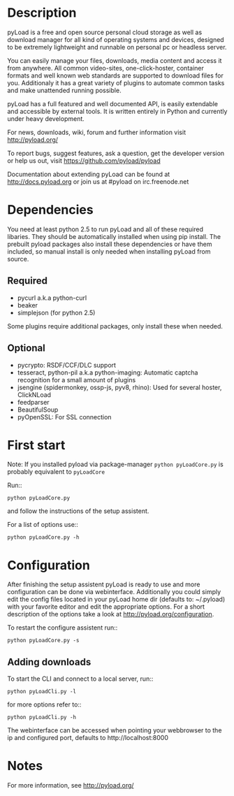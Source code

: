 Description
===========

pyLoad is a free and open source personal cloud storage as well as download manager
for all kind of operating systems and devices, designed to be extremely lightweight and
runnable on personal pc or headless server.

You can easily manage your files, downloads, media content and access it from anywhere.
All common video-sites, one-click-hoster, container formats and well known web standards are supported to download files for you.
Additionaly it has a great variety of plugins to automate common tasks and make unattended running possible.

pyLoad has a full featured and well documented API, is easily extendable and accessible
by external tools. It is written entirely in Python and currently under heavy development.

For news, downloads, wiki, forum and further information visit http://pyload.org/

To report bugs, suggest features, ask a question, get the developer version
or help us out, visit https://github.com/pyload/pyload

Documentation about extending pyLoad can be found at http://docs.pyload.org or join us at #pyload on irc.freenode.net

Dependencies
============

You need at least python 2.5 to run pyLoad and all of these required libaries.
They should be automatically installed when using pip install.
The prebuilt pyload packages also install these dependencies or have them included, so manual install
is only needed when installing pyLoad from source.

Required
--------

- pycurl a.k.a python-curl
- beaker
- simplejson (for python 2.5)

Some plugins require additional packages, only install these when needed.

Optional
--------

- pycrypto: RSDF/CCF/DLC support
- tesseract, python-pil a.k.a python-imaging: Automatic captcha recognition for a small amount of plugins
- jsengine (spidermonkey, ossp-js, pyv8, rhino): Used for several hoster, ClickNLoad
- feedparser
- BeautifulSoup
- pyOpenSSL: For SSL connection

First start
===========

Note: If you installed pyload via package-manager `python pyLoadCore.py` is probably equivalent to `pyLoadCore`

Run::

    python pyLoadCore.py

and follow the instructions of the setup assistent.

For a list of options use::

    python pyLoadCore.py -h

Configuration
=============

After finishing the setup assistent pyLoad is ready to use and more configuration can be done via webinterface.
Additionally you could simply edit the config files located in your pyLoad home dir (defaults to: ~/.pyload)
with your favorite editor and edit the appropriate options. For a short description of
the options take a look at http://pyload.org/configuration.

To restart the configure assistent run::

    python pyLoadCore.py -s

Adding downloads
----------------

To start the CLI and connect to a local server, run::

    python pyLoadCli.py -l

for more options refer to::

    python pyLoadCli.py -h

The webinterface can be accessed when pointing your webbrowser to the ip and configured port, defaults to http://localhost:8000

Notes
=====
For more information, see http://pyload.org/
